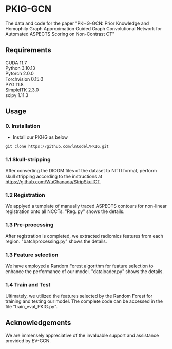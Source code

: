 # PKIG-GCN
The data and code for the paper "PKHG-GCN: Prior Knowledge and Homophily Graph Approximation Guided Graph Convolutional Network for Automated ASPECTS Scoring on Non-Contrast CT" <br />

## Requirements
CUDA 11.7<br />
Python 3.10.13<br /> 
Pytorch 2.0.0<br />
Torchvision 0.15.0<br />
PYG 11.8<br />
SimpleITK 2.3.0 <br />
scipy 1.11.3 <br />

## Usage

### 0. Installation
* Install our PKHG as below
  
```
git clone https://github.com/lnCodel/PKIG.git

```

### 1.1 Skull-stripping
After converting the DICOM files of the dataset to NIfTI format, perform skull stripping according to the instructions at https://github.com/WuChanada/StripSkullCT.  <br />

### 1.2 Registration
We applyed a template of manually traced ASPECTS contours for non-linear registration onto all NCCTs. "Reg. py" shows the details.   <br />

### 1.3 Pre-processing
After registration is completed, we extracted radiomics features from each region. "batchprocessing.py" shows the details.  <br />

### 1.3 Feature selection
We have employed a Random Forest algorithm for feature selection to enhance the performance of our model. "dataloader.py" shows the details.

### 1.4 Train and Test
Ultimately, we utilized the features selected by the Random Forest for training and testing our model. The complete code can be accessed in the file "train_eval_PKIG.py".

## Acknowledgements
We are immensely appreciative of the invaluable support and assistance provided by EV-GCN. <br />

